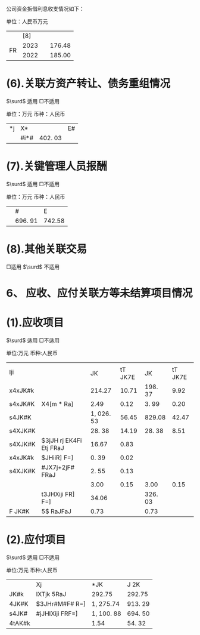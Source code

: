 公司资金拆借利息收支情况如下：

单位：人民币万元  

<table><tr><td></td><td> [8]</td><td></td><td></td></tr><tr><td rowspan="2"> FR</td><td>2023</td><td></td><td>176.48</td></tr><tr><td>2022 </td><td></td><td>185.00</td></tr></table>

# (6).关联方资产转让、债务重组情况

$\surd$ 适用 □不适用

单位：万元 币种：人民币  

<table><tr><td>*j</td><td>X*</td><td></td><td>E#</td></tr><tr><td></td><td>#i*#</td><td>402. 03</td><td></td></tr></table>

# (7).关键管理人员报酬

$\surd$ 适用 □不适用

单位：万元 币种：人民币  

<table><tr><td></td><td>#</td><td>E</td></tr><tr><td></td><td>696. 91</td><td>742.58</td></tr></table>

# (8).其他关联交易

□适用 $\surd$ 不适用

# 6、 应收、应付关联方等未结算项目情况

# (1).应收项目

$\surd$ 适用 □不适用

单位:万元 币种:人民币  

<table><tr><td rowspan="2">Iji  </td><td rowspan="2"></td><td colspan="2"></td><td colspan="2"></td></tr><tr><td>JK </td><td>tT JK7E </td><td>JK </td><td>tT JK7E</td></tr><tr><td>x4xJK#k</td><td></td><td>214.27</td><td>10.71</td><td>198. 37</td><td>9.92</td></tr><tr><td>s4xJK#K</td><td>X4[m * Ra]</td><td>2.49</td><td>0.12</td><td>3. 99</td><td>0.20</td></tr><tr><td>s4JK#K</td><td></td><td>1, 026. 53</td><td>56.45</td><td>829.08</td><td>42.47</td></tr><tr><td>s4XJK#K</td><td></td><td>28. 38</td><td>14.19</td><td>28. 38</td><td>8.51</td></tr><tr><td>s4XJK#K</td><td>$3jJH rj EK4Fi Etj FRaJ</td><td>16.67</td><td>0.83</td><td></td><td></td></tr><tr><td>x4xJK#k</td><td>$JHiiR] F=]</td><td>0. 39</td><td>0.02</td><td></td><td></td></tr><tr><td>s4XJK#K</td><td>#JX7j+2jF# FRaJ</td><td>2. 55</td><td>0.13</td><td></td><td></td></tr><tr><td></td><td></td><td>3.00</td><td>0.15</td><td>3.00</td><td>0.15</td></tr><tr><td></td><td>t3JHXiji FR] F=]</td><td>34.06</td><td></td><td>326. 03</td><td></td></tr><tr><td>F JK#K</td><td>5$ RaJFaJ</td><td>0.73</td><td></td><td>0.73</td><td></td></tr></table>

# (2).应付项目

$\surd$ 适用 □不适用

单位:万元 币种:人民币  

<table><tr><td></td><td>Xj</td><td>*JK </td><td>J 2K  </td></tr><tr><td>JK#k</td><td>IXTjk 5RaJ</td><td>292.75</td><td>292.75</td></tr><tr><td>4JK#K</td><td>$3JHr#M#F# R=]</td><td>1, 275.74</td><td>913. 29</td></tr><tr><td>s4JK#</td><td>#jJHIXiji FRF=]</td><td>1, 100. 88</td><td>694. 50</td></tr><tr><td>4tAK#k</td><td></td><td>1.54</td><td>54. 32</td></tr></table>